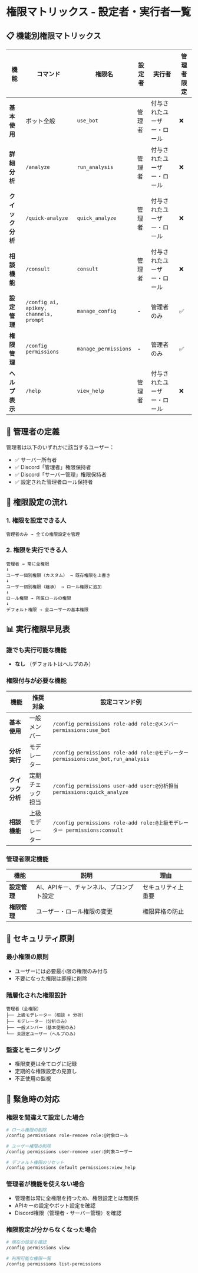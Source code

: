 # 権限マトリックス - 設定者・実行者一覧

## 📋 機能別権限マトリックス

| 機能 | コマンド | 権限名 | 設定者 | 実行者 | 管理者限定 |
|------|---------|--------|--------|--------|------------|
| **基本使用** | ボット全般 | `use_bot` | 管理者 | 付与されたユーザー・ロール | ❌ |
| **詳細分析** | `/analyze` | `run_analysis` | 管理者 | 付与されたユーザー・ロール | ❌ |
| **クイック分析** | `/quick-analyze` | `quick_analyze` | 管理者 | 付与されたユーザー・ロール | ❌ |
| **相談機能** | `/consult` | `consult` | 管理者 | 付与されたユーザー・ロール | ❌ |
| **設定管理** | `/config ai, apikey, channels, prompt` | `manage_config` | - | 管理者のみ | ✅ |
| **権限管理** | `/config permissions` | `manage_permissions` | - | 管理者のみ | ✅ |
| **ヘルプ表示** | `/help` | `view_help` | 管理者 | 付与されたユーザー・ロール | ❌ |

## 👑 管理者の定義

管理者は以下のいずれかに該当するユーザー：
- ✅ サーバー所有者
- ✅ Discord「管理者」権限保持者
- ✅ Discord「サーバー管理」権限保持者
- ✅ 設定された管理者ロール保持者

## 🎯 権限設定の流れ

### 1. 権限を設定できる人
```
管理者のみ → 全ての権限設定を管理
```

### 2. 権限を実行できる人
```
管理者 → 常に全権限
↓
ユーザー個別権限（カスタム） → 既存権限を上書き
↓
ユーザー個別権限（継承） → ロール権限に追加
↓
ロール権限 → 所属ロールの権限
↓
デフォルト権限 → 全ユーザーの基本権限
```

## 📊 実行権限早見表

### 誰でも実行可能な機能
- **なし** （デフォルトはヘルプのみ）

### 権限付与が必要な機能
| 機能 | 推奨対象 | 設定コマンド例 |
|------|----------|----------------|
| **基本使用** | 一般メンバー | `/config permissions role-add role:@メンバー permissions:use_bot` |
| **分析実行** | モデレーター | `/config permissions role-add role:@モデレーター permissions:use_bot,run_analysis` |
| **クイック分析** | 定期チェック担当 | `/config permissions user-add user:@分析担当 permissions:quick_analyze` |
| **相談機能** | 上級モデレーター | `/config permissions role-add role:@上級モデレーター permissions:consult` |

### 管理者限定機能
| 機能 | 説明 | 理由 |
|------|------|------|
| **設定管理** | AI、APIキー、チャンネル、プロンプト設定 | セキュリティ上重要 |
| **権限管理** | ユーザー・ロール権限の変更 | 権限昇格の防止 |

## 🔐 セキュリティ原則

### 最小権限の原則
- ユーザーには必要最小限の権限のみ付与
- 不要になった権限は即座に削除

### 階層化された権限設計
```
管理者（全権限）
├── 上級モデレーター（相談 + 分析）
├── モデレーター（分析のみ）
├── 一般メンバー（基本使用のみ）
└── 未設定ユーザー（ヘルプのみ）
```

### 監査とモニタリング
- 権限変更は全てログに記録
- 定期的な権限設定の見直し
- 不正使用の監視

## 🚨 緊急時の対応

### 権限を間違えて設定した場合
```bash
# ロール権限の削除
/config permissions role-remove role:@対象ロール

# ユーザー権限の削除
/config permissions user-remove user:@対象ユーザー

# デフォルト権限のリセット
/config permissions default permissions:view_help
```

### 管理者が機能を使えない場合
- 管理者は常に全権限を持つため、権限設定とは無関係
- APIキーの設定やボット設定を確認
- Discord権限（管理者・サーバー管理）を確認

### 権限設定が分からなくなった場合
```bash
# 現在の設定を確認
/config permissions view

# 利用可能な権限一覧
/config permissions list-permissions
```